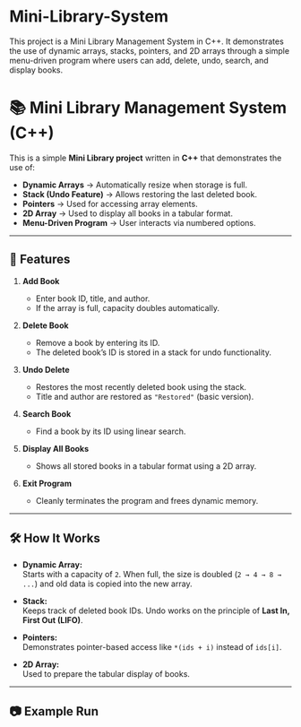 # Mini-Library-System
This project is a Mini Library Management System in C++. It demonstrates the use of dynamic arrays, stacks, pointers, and 2D arrays through a simple menu-driven program where users can add, delete, undo, search, and display books.

# 📚 Mini Library Management System (C++)

This is a simple **Mini Library project** written in **C++** that demonstrates the use of:

- **Dynamic Arrays** → Automatically resize when storage is full.  
- **Stack (Undo Feature)** → Allows restoring the last deleted book.  
- **Pointers** → Used for accessing array elements.  
- **2D Array** → Used to display all books in a tabular format.  
- **Menu-Driven Program** → User interacts via numbered options.

---

## 🚀 Features
1. **Add Book**  
   - Enter book ID, title, and author.  
   - If the array is full, capacity doubles automatically.  

2. **Delete Book**  
   - Remove a book by entering its ID.  
   - The deleted book’s ID is stored in a stack for undo functionality.  

3. **Undo Delete**  
   - Restores the most recently deleted book using the stack.  
   - Title and author are restored as `"Restored"` (basic version).  

4. **Search Book**  
   - Find a book by its ID using linear search.  

5. **Display All Books**  
   - Shows all stored books in a tabular format using a 2D array.  

6. **Exit Program**  
   - Cleanly terminates the program and frees dynamic memory.

---

## 🛠️ How It Works
- **Dynamic Array:**  
  Starts with a capacity of `2`. When full, the size is doubled (`2 → 4 → 8 → ...`) and old data is copied into the new array.  

- **Stack:**  
  Keeps track of deleted book IDs. Undo works on the principle of **Last In, First Out (LIFO)**.  

- **Pointers:**  
  Demonstrates pointer-based access like `*(ids + i)` instead of `ids[i]`.  

- **2D Array:**  
  Used to prepare the tabular display of books.

---

## 📷 Example Run

